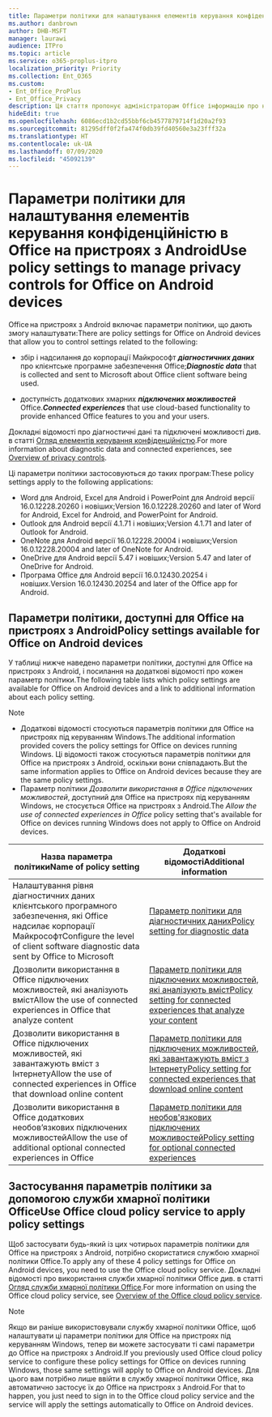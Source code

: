 ```yaml
---
title: Параметри політики для налаштування елементів керування конфіденційністю в Office на пристроях з Android
ms.author: danbrown
author: DHB-MSFT
manager: laurawi
audience: ITPro
ms.topic: article
ms.service: o365-proplus-itpro
localization_priority: Priority
ms.collection: Ent_O365
ms.custom:
- Ent_Office_ProPlus
- Ent_Office_Privacy
description: Ця стаття пропонує адміністраторам Office інформацію про налаштування параметрів конфіденційності в Office на пристроях з Android.
hideEdit: true
ms.openlocfilehash: 6086ecd1b2cd55bbf6cb4577879714f1d20a2f93
ms.sourcegitcommit: 81295dff0f2fa474f0db39fd40560e3a23fff32a
ms.translationtype: HT
ms.contentlocale: uk-UA
ms.lasthandoff: 07/09/2020
ms.locfileid: "45092139"
---
```

# <a name="use-policy-settings-to-manage-privacy-controls-for-office-on-android-devices"></a><span data-ttu-id="9a531-103">Параметри політики для налаштування елементів керування конфіденційністю в Office на пристроях з Android</span><span class="sxs-lookup"><span data-stu-id="9a531-103">Use policy settings to manage privacy controls for Office on Android devices</span></span>

<span data-ttu-id="9a531-104">Office на пристроях з Android включає параметри політики, що дають змогу налаштувати:</span><span class="sxs-lookup"><span data-stu-id="9a531-104">There are policy settings for Office on Android devices that allow you to control settings related to the following:</span></span>

- <span data-ttu-id="9a531-105">збір і надсилання до корпорації Майкрософт ***діагностичних даних*** про клієнтське програмне забезпечення Office;</span><span class="sxs-lookup"><span data-stu-id="9a531-105">***Diagnostic data*** that is collected and sent to Microsoft about Office client software being used.</span></span>

- <span data-ttu-id="9a531-106">доступність додаткових хмарних ***підключених можливостей*** Office.</span><span class="sxs-lookup"><span data-stu-id="9a531-106">***Connected experiences*** that use cloud-based functionality to provide enhanced Office features to you and your users.</span></span>

<span data-ttu-id="9a531-107">Докладні відомості про діагностичні дані та підключені можливості див. в статті [Огляд елементів керування конфіденційністю](overview-privacy-controls.md).</span><span class="sxs-lookup"><span data-stu-id="9a531-107">For more information about diagnostic data and connected experiences, see [Overview of privacy controls](overview-privacy-controls.md).</span></span>

<span data-ttu-id="9a531-108">Ці параметри політики застосовуються до таких програм:</span><span class="sxs-lookup"><span data-stu-id="9a531-108">These policy settings apply to the following applications:</span></span>
- <span data-ttu-id="9a531-109">Word для Android, Excel для Android і PowerPoint для Android версії 16.0.12228.20260 і новіших;</span><span class="sxs-lookup"><span data-stu-id="9a531-109">Version 16.0.12228.20260 and later of Word for Android, Excel for Android, and PowerPoint for Android.</span></span>
- <span data-ttu-id="9a531-110">Outlook для Android версії 4.1.71 і новіших;</span><span class="sxs-lookup"><span data-stu-id="9a531-110">Version 4.1.71 and later of Outlook for Android.</span></span>
- <span data-ttu-id="9a531-111">OneNote для Android версії 16.0.12228.20004 і новіших;</span><span class="sxs-lookup"><span data-stu-id="9a531-111">Version 16.0.12228.20004 and later of OneNote for Android.</span></span>
- <span data-ttu-id="9a531-112">OneDrive для Android версії 5.47 і новіших;</span><span class="sxs-lookup"><span data-stu-id="9a531-112">Version 5.47 and later of OneDrive for Android.</span></span>
- <span data-ttu-id="9a531-113">Програма Office для Android версії 16.0.12430.20254 і новіших.</span><span class="sxs-lookup"><span data-stu-id="9a531-113">Version 16.0.12430.20254 and later of the Office app for Android.</span></span>

## <a name="policy-settings-available-for-office-on-android-devices"></a><span data-ttu-id="9a531-114">Параметри політики, доступні для Office на пристроях з Android</span><span class="sxs-lookup"><span data-stu-id="9a531-114">Policy settings available for Office on Android devices</span></span>

<span data-ttu-id="9a531-115">У таблиці нижче наведено параметри політики, доступні для Office на пристроях з Android, і посилання на додаткові відомості про кожен параметр політики.</span><span class="sxs-lookup"><span data-stu-id="9a531-115">The following table lists which policy settings are available for Office on Android devices and a link to additional information about each policy setting.</span></span>

> [!NOTE]
>- <span data-ttu-id="9a531-116">Додаткові відомості стосуються параметрів політики для Office на пристроях під керуванням Windows.</span><span class="sxs-lookup"><span data-stu-id="9a531-116">The additional information provided covers the policy settings for Office on devices running Windows.</span></span> <span data-ttu-id="9a531-117">Ці відомості також стосуються параметрів політики для Office на пристроях з Android, оскільки вони співпадають.</span><span class="sxs-lookup"><span data-stu-id="9a531-117">But the same information applies to Office on Android devices because they are the same policy settings.</span></span>
>- <span data-ttu-id="9a531-118">Параметр політики *Дозволити використання в Office підключених можливостей*, доступний для Office на пристроях під керуванням Windows, не стосується Office на пристроях з Android.</span><span class="sxs-lookup"><span data-stu-id="9a531-118">The *Allow the use of connected experiences in Office* policy setting that's available for Office on devices running Windows does not apply to Office on Android devices.</span></span> 


|<span data-ttu-id="9a531-119">Назва параметра політики</span><span class="sxs-lookup"><span data-stu-id="9a531-119">Name of policy setting</span></span>  |<span data-ttu-id="9a531-120">Додаткові відомості</span><span class="sxs-lookup"><span data-stu-id="9a531-120">Additional information</span></span> |
|---------|---------|
|<span data-ttu-id="9a531-121">Налаштування рівня діагностичних даних клієнтського програмного забезпечення, які Office надсилає корпорації Майкрософт</span><span class="sxs-lookup"><span data-stu-id="9a531-121">Configure the level of client software diagnostic data sent by Office to Microsoft</span></span>|[<span data-ttu-id="9a531-122">Параметр політики для діагностичних даних</span><span class="sxs-lookup"><span data-stu-id="9a531-122">Policy setting for diagnostic data</span></span>](manage-privacy-controls.md#policy-setting-for-diagnostic-data)         |
|<span data-ttu-id="9a531-123">Дозволити використання в Office підключених можливостей, які аналізують вміст</span><span class="sxs-lookup"><span data-stu-id="9a531-123">Allow the use of connected experiences in Office that analyze content</span></span>| [<span data-ttu-id="9a531-124">Параметр політики для підключених можливостей, які аналізують вміст</span><span class="sxs-lookup"><span data-stu-id="9a531-124">Policy setting for connected experiences that analyze your content</span></span>](manage-privacy-controls.md#policy-setting-for-connected-experiences-that-analyze-your-content)        |
|<span data-ttu-id="9a531-125">Дозволити використання в Office підключених можливостей, які завантажують вміст з Інтернету</span><span class="sxs-lookup"><span data-stu-id="9a531-125">Allow the use of connected experiences in Office that download online content</span></span> |[<span data-ttu-id="9a531-126">Параметр політики для підключених можливостей, які завантажують вміст з Інтернету</span><span class="sxs-lookup"><span data-stu-id="9a531-126">Policy setting for connected experiences that download online content</span></span>](manage-privacy-controls.md#policy-setting-for-connected-experiences-that-download-online-content)         |
|<span data-ttu-id="9a531-127">Дозволити використання в Office додаткових необов’язкових підключених можливостей</span><span class="sxs-lookup"><span data-stu-id="9a531-127">Allow the use of additional optional connected experiences in Office</span></span> |[<span data-ttu-id="9a531-128">Параметр політики для необов'язкових підключених можливостей</span><span class="sxs-lookup"><span data-stu-id="9a531-128">Policy setting for optional connected experiences</span></span>](manage-privacy-controls.md#policy-setting-for-optional-connected-experiences)|



## <a name="use-office-cloud-policy-service-to-apply-policy-settings"></a><span data-ttu-id="9a531-129">Застосування параметрів політики за допомогою служби хмарної політики Office</span><span class="sxs-lookup"><span data-stu-id="9a531-129">Use Office cloud policy service to apply policy settings</span></span>

<span data-ttu-id="9a531-130">Щоб застосувати будь-який із цих чотирьох параметрів політики для Office на пристроях з Android, потрібно скористатися службою хмарної політики Office.</span><span class="sxs-lookup"><span data-stu-id="9a531-130">To apply any of these 4 policy settings for Office on Android devices, you need to use the Office cloud policy service.</span></span> <span data-ttu-id="9a531-131">Докладні відомості про використання служби хмарної політики Office див. в статті [Огляд служби хмарної політики Office](../overview-office-cloud-policy-service.md).</span><span class="sxs-lookup"><span data-stu-id="9a531-131">For more information on using the Office cloud policy service, see [Overview of the Office cloud policy service](../overview-office-cloud-policy-service.md).</span></span>

> [!NOTE]
> <span data-ttu-id="9a531-132">Якщо ви раніше використовували службу хмарної політики Office, щоб налаштувати ці параметри політики для Office на пристроях під керуванням Windows, тепер ви можете застосувати ті самі параметри до Office на пристроях з Android.</span><span class="sxs-lookup"><span data-stu-id="9a531-132">If you previously used Office cloud policy service to configure these policy settings for Office on devices running Windows, those same settings will apply to Office on Android devices.</span></span> <span data-ttu-id="9a531-133">Для цього вам потрібно лише ввійти в службу хмарної політики Office, яка автоматично застосує їх до Office на пристроях з Android.</span><span class="sxs-lookup"><span data-stu-id="9a531-133">For that to happen, you just need to sign in to the Office cloud policy service and the service will apply the settings automatically to Office on Android devices.</span></span>
